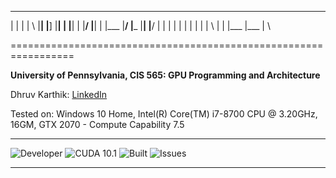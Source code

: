 
____ _  _ ___  ____    ___  ____ ___ _  _    ___ ____ ____ ____ ____ ____ 
|    |  | |  \ |__|    |__] |__|  |  |__|     |  |__/ |__| |    |___ |__/ 
|___ |__| |__/ |  |    |    |  |  |  |  |     |  |  \ |  | |___ |___ |  \ 
                                                                          

=================================================================

**University of Pennsylvania, CIS 565: GPU Programming and Architecture**

Dhruv Karthik: [LinkedIn](https://www.linkedin.com/in/dhruv_karthik/)

Tested on: Windows 10 Home, Intel(R) Core(TM) i7-8700 CPU @ 3.20GHz, 16GM, GTX 2070 - Compute Capability 7.5
____________________________________________________________________________________
![Developer](https://img.shields.io/badge/Developer-Dhruv-0f97ff.svg?style=flat) ![CUDA 10.1](https://img.shields.io/badge/CUDA-10.1-yellow.svg) ![Built](https://img.shields.io/appveyor/ci/gruntjs/grunt.svg) ![Issues](https://img.shields.io/badge/issues-none-green.svg)
____________________________________________________________________________________


